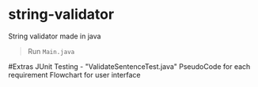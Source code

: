 # string-validator
String validator made in java

> Run `Main.java`

#Extras
JUnit Testing - "ValidateSentenceTest.java" 
PseudoCode for each requirement
Flowchart for user interface
